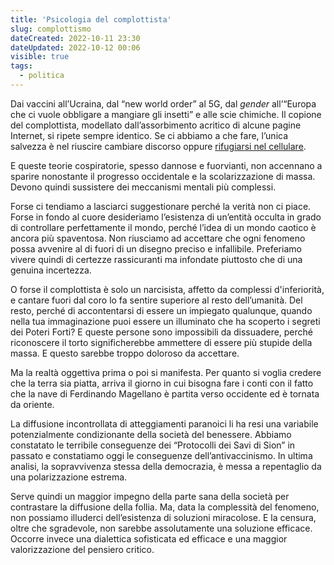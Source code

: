 ```yaml
---
title: 'Psicologia del complottista'
slug: complottismo
dateCreated: 2022-10-11 23:30
dateUpdated: 2022-10-12 00:06
visible: true
tags:
  - politica
---
```


<span class="newthought">Dai vaccini</span> all’Ucraina, dal “new world order” al 5G, dal _gender_ all’“Europa che ci vuole obbligare a mangiare gli insetti” e alle scie chimiche. Il copione del complottista, modellato dall’assorbimento acritico di alcune pagine Internet, si ripete sempre identico. Se ci abbiamo a che fare, l’unica salvezza è nel riuscire cambiare discorso oppure [rifugiarsi nel cellulare](/notes/internet).

E queste teorie cospiratorie, spesso dannose e fuorvianti, non accennano a sparire nonostante il progresso occidentale e la scolarizzazione di massa. Devono quindi sussistere dei meccanismi mentali più complessi.

Forse ci tendiamo a lasciarci suggestionare perché la verità non ci piace. Forse in fondo al cuore desideriamo l’esistenza di un’entità occulta in grado di controllare perfettamente il mondo, perché l’idea di un mondo caotico è ancora più spaventosa. Non riusciamo ad accettare che ogni fenomeno possa avvenire al di fuori di un disegno preciso e infallibile. Preferiamo vivere quindi di certezze rassicuranti ma infondate piuttosto che di una genuina incertezza.

O forse il complottista è solo un narcisista, affetto da complessi d'inferiorità, e cantare fuori dal coro lo fa sentire superiore al resto dell’umanità. Del resto, perché di accontentarsi di essere un impiegato qualunque, quando nella tua immaginazione puoi essere un illuminato che ha scoperto i segreti dei Poteri Forti? E queste persone sono impossibili da dissuadere, perché riconoscere il torto significherebbe ammettere di essere più stupide della massa. E questo sarebbe troppo doloroso da accettare.

Ma la realtà oggettiva prima o poi si manifesta. Per quanto si voglia credere che la terra sia piatta, arriva il giorno in cui bisogna fare i conti con il fatto che la nave di Ferdinando Magellano è partita verso occidente ed è tornata da oriente.

La diffusione incontrollata di atteggiamenti paranoici li ha resi una variabile potenzialmente condizionante della società del benessere. Abbiamo constatato le terribile conseguenze dei “Protocolli dei Savi di Sion” in passato e constatiamo oggi le conseguenze dell’antivaccinismo. In ultima analisi, la sopravvivenza stessa della democrazia, è messa a repentaglio da una polarizzazione estrema.

Serve quindi un maggior impegno della parte sana della società per contrastare la diffusione della follia. Ma, data la complessità del fenomeno, non possiamo illuderci dell’esistenza di soluzioni miracolose. E la censura, oltre che sgradevole, non sarebbe assolutamente una soluzione efficace. Occorre invece una dialettica sofisticata ed efficace e una maggior valorizzazione del pensiero critico.
